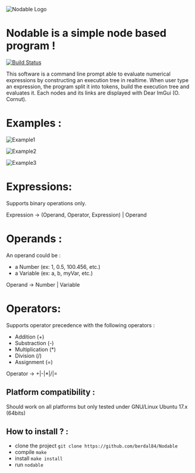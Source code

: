 ![Nodable Logo](https://github.com/berdal84/Nodable/blob/develop/data/icon.png)

Nodable is a simple node based program !
========================================
[![Build Status](https://travis-ci.org/berdal84/Nodable.svg?branch=master)](https://travis-ci.org/berdal84/Nodable)

This software is a command line prompt able to evaluate numerical expressions by constructing an execution tree in realtime.
When user type an expression, the program split it into tokens, build the execution tree and evaluates it. Each nodes and its links are displayed with Dear ImGui (O. Cornut).

Examples :
==========

![Example1](https://github.com/berdal84/Nodable/blob/master/screenshots/2018_05_12_GUI_Simple.png)

![Example2](https://github.com/berdal84/Nodable/blob/master/screenshots/2018_05_12_GUI_Advanced.png)

![Example3](https://github.com/berdal84/Nodable/blob/master/screenshots/2018_05_12_GUI_Complex.png)


Expressions:
============

Supports binary operations only.

Expression -> (Operand, Operator, Expression) | Operand

Operands :
==========

An operand could be :

- a Number (ex: 1, 0.5, 100.456, etc.)
- a Variable (ex: a, b, myVar, etc.)

Operand -> Number | Variable

Operators:
==========

Supports operator precedence with the following operators :

- Addition (+)
- Substraction (-)
- Multiplication (*)
- Division (/)
- Assignment (=)

Operator -> +|-|*|/|=

Platform compatibility :
------------------------
Should work on all platforms but only tested under GNU/Linux Ubuntu 17.x (64bits)

How to install ? :
------------------------
- clone the project `git clone https://github.com/berdal84/Nodable`
- compile `make`
- install `make install`
- run `nodable`

